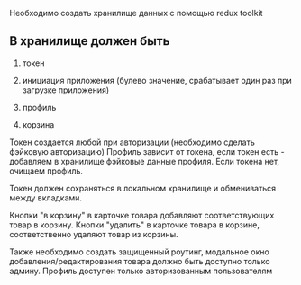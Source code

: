 Необходимо создать хранилище данных с помощью redux toolkit
## В хранилище должен быть

1. токен

2. инициация приложения (булево значение, срабатывает один раз при загрузке приложения)

3. профиль

4. корзина

Токен создается любой при авторизации (необходимо сделать фэйковую авторизацию)
Профиль зависит от токена, если токен есть - добавляем в хранилище фэйковые данные профиля. Если токена нет, очищаем профиль.

Токен должен сохраняться в локальном хранилище и обмениваться между вкладками.

Кнопки "в корзину" в карточке товара добавляют соответствующих товар в корзину. Кнопки "удалить" в карточке товара в корзине, соответственно удаляют товар из корзины.

Также необходимо создать защищенный роутинг, модальное окно добавления/редактирования товара должно быть доступно только админу.
Профиль доступен только авторизованным пользователям
